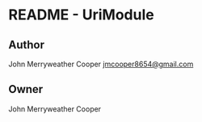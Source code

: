 # README - UriModule

## Author

John Merryweather Cooper <jmcooper8654@gmail.com>

## Owner

John Merryweather Cooper
